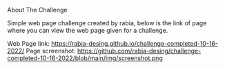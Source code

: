 About The Challenge

Simple web page challenge created by rabia, below is the link of page where you can view the web page given for a challenge.

Web Page link: https://rabia-desing.github.io/challenge-completed-10-16-2022/
Page screenshot:
https://github.com/rabia-desing/challenge-completed-10-16-2022/blob/main/img/screenshot.png
